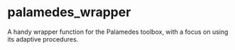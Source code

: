 # palamedes_wrapper
A handy wrapper function for the Palamedes toolbox, with a focus on using its adaptive procedures.
